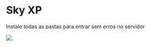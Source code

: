 <h1> Sky XP </h1>
<p> Instale todas as pastas para entrar sem erros no servidor</p>
<a href="https://discord.gg/s3EgKy3ghX">
<img src="https://i.postimg.cc/2jXPkz8t/logo-discord.png">
</a>